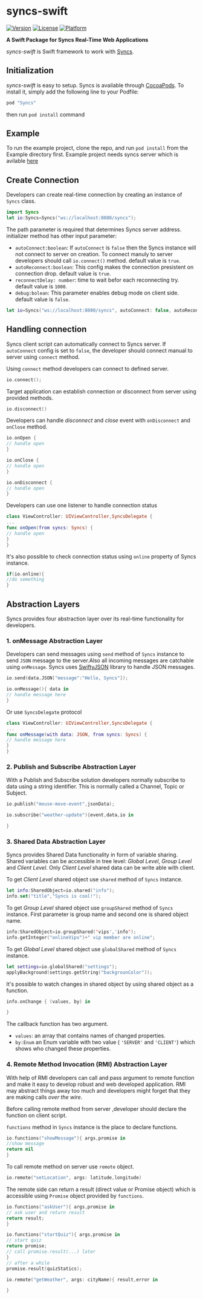 # syncs-swift

[![Version](https://img.shields.io/cocoapods/v/Syncs.svg?style=flat)](http://cocoapods.org/pods/Syncs)
[![License](https://img.shields.io/cocoapods/l/Syncs.svg?style=flat)](http://cocoapods.org/pods/Syncs)
[![Platform](https://img.shields.io/cocoapods/p/Syncs.svg?style=flat)](http://cocoapods.org/pods/Syncs)

__A Swift Package for Syncs Real-Time Web Applications__

_syncs-swift_ is Swift framework to work with [Syncs](https://github.com/manp/syncs).











## Initialization
_syncs-swift_ is easy to setup.
Syncs is available through [CocoaPods](http://cocoapods.org). To install it, simply add the following line to your Podfile:

```ruby
pod "Syncs"
```
then run `pod install` command

## Example
To run the example project, clone the repo, and run `pod install` from the Example directory first.
Example project needs syncs server which is avilable [here](https://github.com/manp/syncs-samples/tree/master/groups-server)



## Create Connection
Developers can create real-time connection by creating an instance of `Syncs` class.

```Swift
import Syncs
let io:Syncs=Syncs("ws://localhost:8080/syncs");

```


The path parameter is required that determines Syncs server address.
initializer method has other input parameter:
+ `autoConnect:boolean`: If `autoConnect` is `false` then the Syncs instance will not connect to server on creation. To connect manuly to server developers should call `io.connect()` method. default value is `true`.
+ `autoReconnect:boolean`: This config makes the connection presistent on connection drop. default value is `true`.
+ `reconnectDelay: number`: time to wait befor each reconnecting try. default value is `1000`.
+ `debug:bolean`: This parameter enables debug mode on client side. default value is `false`.

```swift
let io=Syncs("ws://localhost:8080/syncs", autoConnect: false, autoReconnect: true, reconnectDelay: 10000, debug: true)

```

## Handling connection
Syncs client script can automatically connect to Syncs server. If `autoConnect` config is set to `false`, the developer should connect manual to server using `connect` method.

Using `connect` method developers can connect to defined server.

```Swift
io.connect();
```

Target application can establish connection or disconnect from server using provided methods.
```Swift
io.disconnect()
```

Developers can handle _disconnect_ and _close_ event with `onDisconnect` and `onClose`  method.
```Swift
io.onOpen {
// handle open
}
```
```Swift
io.onClose {
// handle open
}
```
```Swift
io.onDisconnect {
// handle open
}
```
Developers can use one listener to handle connection status

```swift
class ViewController: UIViewController,SyncsDelegate {
...
func onOpen(from syncs: Syncs) {
// handle open
}
}

```

It's also possible to check connection status using `online` property of Syncs instance.
```swift
if(io.online){
//do semething
}
```



## Abstraction Layers

Syncs provides four abstraction layer over its real-time functionality for developers.


### 1. onMessage Abstraction Layer

Developers can send messages using `send` method of `Syncs` instance to send `JSON` message to the server.Also all incoming messages are catchable using `onMessage`.
Syncs uses [SwiftyJSON](https://github.com/SwiftyJSON/SwiftyJSON) library to handle JSON messages.

```Swift
io.send(data,JSON["message":"Hello, Syncs"]);
```

```swift
io.onMessage(){ data in
// handle message here
}
```
Or use `SyncsDelegate` protocol
```swift
class ViewController: UIViewController,SyncsDelegate {
...
func onMessage(with data: JSON, from syncs: Syncs) {
// handle message here
}
}
```

### 2. Publish and Subscribe Abstraction Layer
With a Publish and Subscribe solution developers normally subscribe to data using a string identifier. This is normally called a Channel, Topic or Subject.

```swift
io.publish("mouse-move-event",jsonData);
```
```swift
io.subscribe("weather-update"){event,data,io in

}
```

### 3. Shared Data Abstraction Layer
Syncs provides Shared Data functionality in form of variable sharing. Shared variables can be accessible in tree level: _Global Level_, _Group Level_ and _Client Level_. Only _Client Level_ shared data can be write able with client.

To get _Client Level_ shared object use `shared` method of `Syncs` instance.
```swift
let info:SharedObject=io.shared("info");
info.set("title","Syncs is cool!");
```
To get _Group Level_ shared object use `groupShared` method of `Syncs` instance. First parameter is group name and second one is shared object name.

```swift
info:SharedObject=io.groupShared('vips','info');
info.getInteger("onlineVips")+" vip member are online";
```

To get _Global Level_ shared object use `globalShared` method of `Syncs` instance.
```swift
let settings=io.globalShared("settings");
applyBackground(settings.getString("backgrounColor"));
```


It's possible to watch changes in shared object by using shared object as a function.
```swift
info.onChange { (values, by) in

}
```
The callback function has two argument.
+ `values`: an array that contains names of changed properties.
+ `by:Enum` an Enum  variable with two value ( `'SERVER'` and `'CLIENT'`) which shows who changed these properties.



### 4. Remote Method Invocation (RMI) Abstraction Layer
With help of RMI developers can call and pass argument to remote function and make it easy to develop robust and web developed application. RMI may abstract things away too much and developers might forget that they are making calls _over the wire_.

Before calling remote method from server ,developer should declare the function on client script.

`functions` method in `Syncs` instance is the place to declare functions.

```swift
io.functions("showMessage"){ args,promise in
//show message
return nil	
}
```

To call remote method on server use `remote` object.
```swift
io.remote("setLocation", args: latitude,longitude)
```



The remote side can return a result (direct value or Promise object) which is accessible using `Promise` object provided by `functions`.


```swift
io.functions("askUser"){ args,promise in
// ask user and return result
return result;	
}
```

```swift
io.functions("startQuiz"){ args,promise in
// start quiz
return promise;
// call promise.result(...) later
}
// after a while
promise.result(quizStatics);
```

```swift
io.remote("getWeather", args: cityName){ result,error in

}
```
